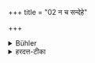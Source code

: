 +++
title = "02 न च सन्देहे"

+++

<details><summary>Bühler</summary>

2. And the king shall not punish on suspicion.
</details>

<details><summary>हरदत्त-टीका</summary>

## सूत्रम्
न च सन्देहे दण्डं कुर्यात् ॥ २ ॥  
### टिप्पनी
अपराधसन्देहे राजा दण्डं न कुर्यात् ॥ २ ॥
</details>
